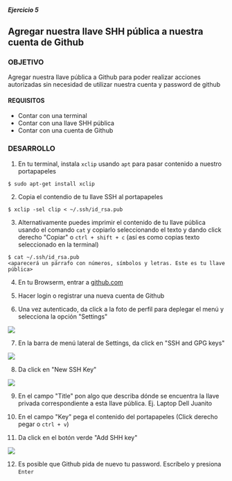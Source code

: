 ##### Ejercicio 5
## Agregar nuestra llave SHH pública a nuestra cuenta de Github

### OBJETIVO
Agregar nuestra llave pública a Github para poder realizar acciones autorizadas sin necesidad de utilizar nuestra cuenta y password de github

#### REQUISITOS

- Contar con una terminal
- Contar con una llave SHH pública
- Contar con una cuenta de Github

### DESARROLLO

1. En tu terminal, instala `xclip` usando `apt` para pasar contenido a nuestro portapapeles

```
$ sudo apt-get install xclip
```

2. Copia el contendio de tu llave SSH al portapapeles

```
$ xclip -sel clip < ~/.ssh/id_rsa.pub
```

3. Alternativamente puedes imprimir el contenido de tu llave pública usando el comando `cat` y copiarlo seleccionando el texto y dando click derecho "Copiar" o `ctrl + shift + c` (así es como copias texto seleccionado en la terminal)

```
$ cat ~/.ssh/id_rsa.pub
<aparecerá un párrafo con números, símbolos y letras. Este es tu llave pública>
```

4. En tu Browserm, entrar a <a href="https://github.com" target="_blank">github.com</a>

5. Hacer login o registrar una nueva cuenta de Github

6. Una vez autenticado, da click a la foto de perfil para deplegar el menú y selecciona la opción "Settings"

![](https://help.github.com/assets/images/help/settings/userbar-account-settings.png)

7. En la barra de menú lateral de Settings, da click en "SSH and GPG keys"

![](https://help.github.com/assets/images/help/settings/settings-sidebar-ssh-keys.png)

8. Da click en "New SSH Key"

![](https://help.github.com/assets/images/help/settings/ssh-add-ssh-key.png)

9. En el campo "Title" pon algo que describa dónde se encuentra la llave privada correspondiente a esta llave pública. Ej. Laptop Dell Juanito

10. En el campo "Key" pega el contenido del portapapeles (Click derecho pegar o `ctrl + v`)

11. Da click en el botón verde "Add SHH key"

![](https://help.github.com/assets/images/help/settings/ssh-add-key.png)

12. Es posible que Github pida de nuevo tu password. Escríbelo y presiona `Enter`